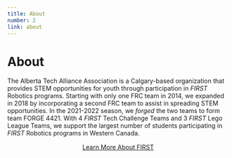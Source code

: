 ```yaml
---
title: About
number: 2
link: about
---
```

<div class="col-12">
    <h1>About</h1>
	<p>The Alberta Tech Alliance Association is a Calgary-based organization that provides STEM opportunities for youth through participation in <i>FIRST</i> Robotics programs. Starting with only one FRC team in 2014, we expanded in 2018 by incorporating a second FRC team to assist in spreading STEM opportunities. In the 2021-2022 season, we <i>forged</i> the two teams to form team FORGE 4421. With 4 <i>FIRST</i> Tech Challenge Teams and 3 <i>FIRST</i> Lego League Teams, we support the largest number of students participating in <i>FIRST</i> Robotics programs in Western Canada.</p>
</div>
<div style="text-align: center; margin-top: 15px" class="col-12">
    <a class="aboutButton" href="https://www.firstinspires.org">Learn More About FIRST</a>
</div>